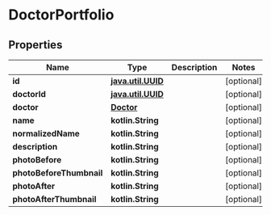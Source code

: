 
# DoctorPortfolio

## Properties
Name | Type | Description | Notes
------------ | ------------- | ------------- | -------------
**id** | [**java.util.UUID**](java.util.UUID.md) |  |  [optional]
**doctorId** | [**java.util.UUID**](java.util.UUID.md) |  |  [optional]
**doctor** | [**Doctor**](Doctor.md) |  |  [optional]
**name** | **kotlin.String** |  |  [optional]
**normalizedName** | **kotlin.String** |  |  [optional]
**description** | **kotlin.String** |  |  [optional]
**photoBefore** | **kotlin.String** |  |  [optional]
**photoBeforeThumbnail** | **kotlin.String** |  |  [optional]
**photoAfter** | **kotlin.String** |  |  [optional]
**photoAfterThumbnail** | **kotlin.String** |  |  [optional]



